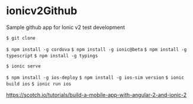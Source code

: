 # ionicv2Github
Sample github app for Ionic v2 test development

```$ git clone```

```$ npm install -g cordova```
```$ npm install -g ionic@beta```
```$ npm install -g typescript```
```$ npm install -g typings```

```$ ionic serve```

```$ npm install -g ios-deploy```
```$ npm install -g ios-sim version```
```$ ionic build ios```
```$ ionic run ios```


https://scotch.io/tutorials/build-a-mobile-app-with-angular-2-and-ionic-2
